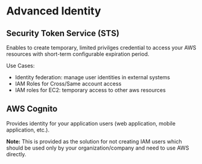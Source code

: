 # Advanced Identity

## Security Token Service (STS)

Enables to create temporary, limited privilges credential to access your AWS resources with short-term configurable expiration period.

Use Cases:
- Identity federation: manage user identities in external systems
- IAM Roles for Cross/Same account access
- IAM roles for EC2: temporary access to other aws resources

## AWS Cognito

Provides identity for your application users (web application, mobile application, etc.). 

**Note:** This is provided as the solution for not creating IAM users which should be used only by your organization/company and need to use AWS directly.
